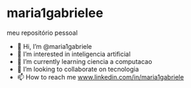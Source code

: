 # maria1gabrielee
meu repositório pessoal
- 👋 Hi, I’m @maria1gabriele
- 👀 I’m interested in inteligencia artificial
- 🌱 I’m currently learning ciencia a computacao
- 💞️ I’m looking to collaborate on tecnologia
- 📫 How to reach me www.linkedin.com/in/maria1gabriele


<!---
maria1gabriele/maria1gabriele is a ✨ special ✨ repository because its `README.md` (this file) appears on your GitHub profile.
You can click the Preview link to take a look at your changes.
--->
